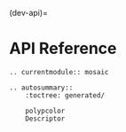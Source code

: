 (dev-api)=

# API Reference 

```{eval-rst}
.. currentmodule:: mosaic

.. autosummary::
    :toctree: generated/

    polypcolor
    Descriptor
```


